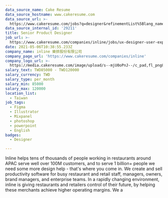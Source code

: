 ```yaml
---
data_source_name: Cake Resume
data_source_hostname: www.cakeresume.com
data_source_url: >-
  https://www.cakeresume.com/jobs?q=designer&refinementList%5Blang_name%5D%5B0%5D=English&refinementList%5Bsalary_type%5D=per_year
data_source_internal_id: '29211'
title: Senior Product Designer
job_url: >-
  https://www.cakeresume.com/companies/inline/jobs/ux-designer-user-experience-designer-ce1c62
date: 2021-05-06T10:38:55.233Z
company_name: inline 樂排股份有限公司
company_page_url: 'https://www.cakeresume.com/companies/inline'
company_logo_url: >-
  https://media.cakeresume.com/image/upload/s--mjU0oPnJ--/c_pad,fl_png8,h_200,w_200/v1650254451/gcobtiotkqtm1zpix6h0.png
salary_text: TWD85000 - TWD120000
salary_currency: TWD
salary_type: per_month
salary_min: 85000
salary_max: 120000
location_list:
  - Taiwan
job_tags:
  - Figma
  - Illustrator
  - Mixpanel
  - photoshop
  - powerpoint
  - English
badges:
  - Designer

---
```


Inline helps tens of thousands of people working in restaurants around APAC serve well over 100M customers, and to serve 1 billion+ people we need some more design help - that's where you come in. We create and sell productivity software for busy restaurant and retail staff, managers, owners, brand managers, and enterprise teams. In a rapidly changing environment, inline is giving restaurants and retailers control of their future, by helping these merchants achieve higher operating margins. We a